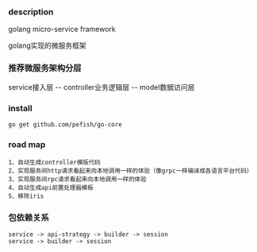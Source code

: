 ### description

golang micro-service framework

golang实现的微服务框架

### 推荐微服务架构分层

service接入层 -- controller业务逻辑层 -- model数据访问层

### install

```shell
go get github.com/pefish/go-core 
```

### road map
    1、自动生成controller模版代码
    2、实现服务间http请求看起来向本地调用一样的体验（像grpc一样编译成各语言平台代码）
    3、实现服务间rpc请求看起来向本地调用一样的体验
    4、自动生成api前置处理器模板
    5、移除iris

### 包依赖关系
```shell
service -> api-strategy -> builder -> session
service -> builder -> session
```

